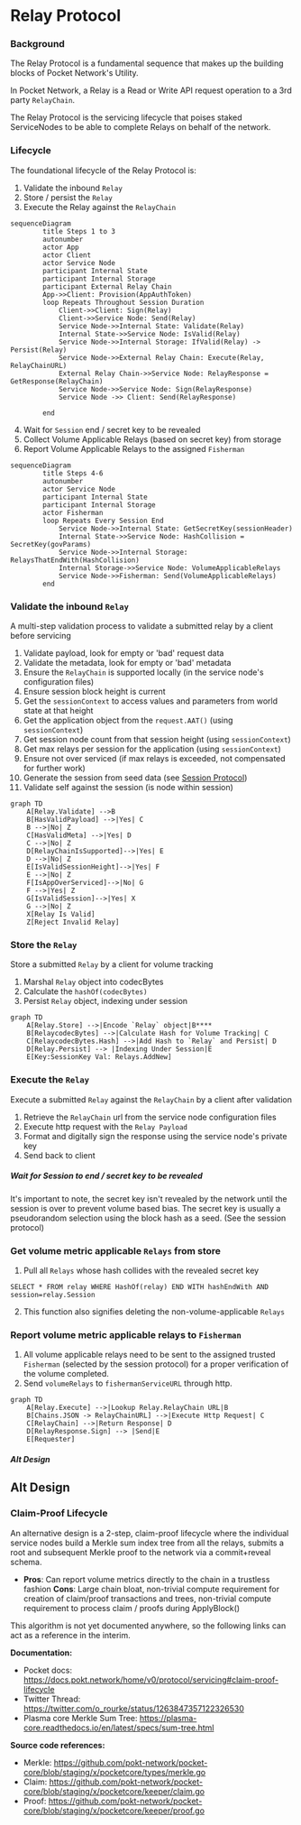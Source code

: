 # Relay Protocol

### Background

The Relay Protocol is a fundamental sequence that makes up the building blocks of Pocket Network's Utility.

In Pocket Network, a Relay is a Read or Write API request operation to a 3rd party `RelayChain`.

The Relay Protocol is the servicing lifecycle that poises staked ServiceNodes to be able to complete
Relays on behalf of the network.

### Lifecycle

The foundational lifecycle of the Relay Protocol is:

1) Validate the inbound `Relay`
2) Store / persist the `Relay`
3) Execute the Relay against the `RelayChain`
```mermaid
sequenceDiagram
	    title Steps 1 to 3
	    autonumber
	    actor App
	    actor Client
	    actor Service Node
        participant Internal State
        participant Internal Storage
        participant External Relay Chain
	    App->>Client: Provision(AppAuthToken)
	    loop Repeats Throughout Session Duration 
            Client->>Client: Sign(Relay)
	        Client->>Service Node: Send(Relay)
	        Service Node->>Internal State: Validate(Relay)
            Internal State->>Service Node: IsValid(Relay)
	        Service Node->>Internal Storage: IfValid(Relay) -> Persist(Relay)
	        Service Node->>External Relay Chain: Execute(Relay, RelayChainURL)
            External Relay Chain->>Service Node: RelayResponse = GetResponse(RelayChain)
            Service Node->>Service Node: Sign(RelayResponse)
            Service Node ->> Client: Send(RelayResponse)

	    end
```
4) Wait for `Session` end / secret key to be revealed
5) Collect Volume Applicable Relays (based on secret key) from storage
6) Report Volume Applicable Relays to the assigned `Fisherman`

```mermaid
sequenceDiagram
	    title Steps 4-6
	    autonumber
	    actor Service Node
        participant Internal State
        participant Internal Storage
        actor Fisherman
	    loop Repeats Every Session End
	        Service Node->>Internal State: GetSecretKey(sessionHeader)
            Internal State->>Service Node: HashCollision = SecretKey(govParams)
	        Service Node->>Internal Storage: RelaysThatEndWith(HashCollision)
            Internal Storage->>Service Node: VolumeApplicableRelays
            Service Node->>Fisherman: Send(VolumeApplicableRelays)
	    end
```

### Validate the inbound `Relay`

A multi-step validation process to validate a submitted relay by a client before servicing

1) Validate payload, look for empty or 'bad' request data
2) Validate the metadata, look for empty or 'bad' metadata
3) Ensure the `RelayChain` is supported locally (in the service node's configuration files)
4) Ensure session block height is current
5) Get the `sessionContext` to access values and parameters from world state at that height
6) Get the application object from the `request.AAT()` (using `sessionContext`)
7) Get session node count from that session height (using `sessionContext`)
8) Get max relays per session for the application (using `sessionContext`)
9) Ensure not over serviced (if max relays is exceeded, not compensated for further work)
10) Generate the session from seed data (see [Session Protocol](https://github.com/pokt-network/pocket/blob/main/utility/doc/PROTOCOLS.md))
11) Validate self against the session (is node within session)
```mermaid
graph TD
    A[Relay.Validate] -->B
    B[HasValidPayload] -->|Yes| C
    B -->|No| Z
    C[HasValidMeta] -->|Yes| D
    C -->|No| Z
    D[RelayChainIsSupported]-->|Yes| E
    D -->|No| Z
    E[IsValidSessionHeight]-->|Yes| F
    E -->|No| Z
    F[IsAppOverServiced]-->|No| G
    F -->|Yes| Z
    G[IsValidSession]-->|Yes| X
    G -->|No| Z
    X[Relay Is Valid]
    Z[Reject Invalid Relay]
```

### Store the `Relay`

Store a submitted `Relay` by a client for volume tracking

1) Marshal `Relay` object into codecBytes
2) Calculate the `hashOf(codecBytes)` <needed for volume tracking>
3) Persist `Relay` object, indexing under session

```mermaid
graph TD
    A[Relay.Store] -->|Encode `Relay` object|B****
    B[RelaycodecBytes] -->|Calculate Hash for Volume Tracking| C
    C[RelaycodecBytes.Hash] -->|Add Hash to `Relay` and Persist| D
    D[Relay.Persist] --> |Indexing Under Session|E
    E[Key:SessionKey Val: Relays.AddNew]
```

### Execute the `Relay`

Execute a submitted `Relay` against the `RelayChain` by a client after validation

1) Retrieve the `RelayChain` url from the service node configuration files
2) Execute http request with the `Relay Payload`
3) Format and digitally sign the response using the service node's private key
4) Send back to client

##### Wait for Session to end / secret key to be revealed

It's important to note, the secret key isn't revealed by the network until the session is over
to prevent volume based bias. The secret key is usually a pseudorandom selection using the block hash as a seed. 
(See the session protocol)

### Get volume metric applicable `Relays` from store

1) Pull all `Relays` whose hash collides with the revealed secret key

`SELECT * FROM relay WHERE HashOf(relay) END WITH hashEndWith AND session=relay.Session`

2) This function also signifies deleting the non-volume-applicable `Relays`

### Report volume metric applicable relays to `Fisherman`

1) All volume applicable relays need to be sent to the assigned trusted `Fisherman` (selected by the session protocol) for a proper verification of the volume completed.
2) Send `volumeRelays` to `fishermanServiceURL` through http.

```mermaid
graph TD
    A[Relay.Execute] -->|Lookup Relay.RelayChain URL|B
    B[Chains.JSON -> RelayChainURL] -->|Execute Http Request| C
    C[RelayChain] -->|Return Response| D
    D[RelayResponse.Sign] --> |Send|E
    E[Requester]
```

##### Alt Design

## Alt Design

### Claim-Proof Lifecycle

An alternative design is a 2-step, claim-proof lifecycle where the individual service nodes
build a Merkle sum index tree from all the relays, submits a root and subsequent Merkle proof to the
network via a commit+reveal schema.

* **Pros**: Can report volume metrics directly to the chain in a trustless fashion
**Cons**: Large chain bloat, non-trivial compute requirement for creation of claim/proof transactions and trees, 
non-trivial compute requirement to process claim / proofs during ApplyBlock()

This algorithm is not yet documented anywhere, so the following links can act as a reference in the interim.

**Documentation:**
- Pocket docs: https://docs.pokt.network/home/v0/protocol/servicing#claim-proof-lifecycle
- Twitter Thread: https://twitter.com/o_rourke/status/1263847357122326530
- Plasma core Merkle Sum Tree: https://plasma-core.readthedocs.io/en/latest/specs/sum-tree.html

**Source code references:**
- Merkle: https://github.com/pokt-network/pocket-core/blob/staging/x/pocketcore/types/merkle.go
- Claim: https://github.com/pokt-network/pocket-core/blob/staging/x/pocketcore/keeper/claim.go
- Proof: https://github.com/pokt-network/pocket-core/blob/staging/x/pocketcore/keeper/proof.go